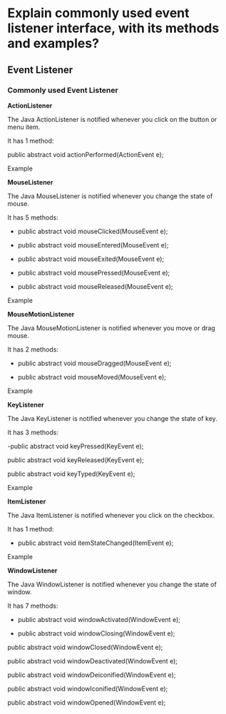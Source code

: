 # Explain commonly used event listener interface, with its methods and examples?

## Event Listener

### Commonly used Event Listener

**ActionListener**

The Java ActionListener is notified whenever you click on the button or menu item.

It has 1 method:

public abstract void actionPerformed(ActionEvent e);

Example

**MouseListener**

The Java MouseListener is notified whenever you change the state of mouse.

It has 5 methods:

- public abstract void mouseClicked(MouseEvent e);

- public abstract void mouseEntered(MouseEvent e);

- public abstract void mouseExited(MouseEvent e);

 - public abstract void mousePressed(MouseEvent e);

- public abstract void mouseReleased(MouseEvent e);

Example

**MouseMotionListener**

The Java MouseMotionListener is notified whenever you move or drag mouse.

It has 2 methods:

- public abstract void mouseDragged(MouseEvent e);

- public abstract void mouseMoved(MouseEvent e);

Example

**KeyListener**

The Java KeyListener is notified whenever you change the state of key.

It has 3 methods:

-public abstract void keyPressed(KeyEvent e);

 public abstract void keyReleased(KeyEvent e);

public abstract void keyTyped(KeyEvent e);

Example

**ItemListener**

The Java ItemListener is notified whenever you click on the checkbox.

It has 1 method:

- public abstract void itemStateChanged(ItemEvent e);

Example

**WindowListener**

The Java WindowListener is notified whenever you change the state of window.

It has 7 methods:

- public abstract void windowActivated(WindowEvent e);

- public abstract void windowClosing(WindowEvent e);

public abstract void windowClosed(WindowEvent e);

public abstract void windowDeactivated(WindowEvent e);

public abstract void windowDeiconified(WindowEvent e);

public abstract void windowIconified(WindowEvent e);

public abstract void windowOpened(WindowEvent e);
